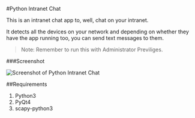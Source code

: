 #Python Intranet Chat

This is an intranet chat app to, well, chat on your intranet.

It detects all the devices on your network and depending on whether they 
have the app running too, you can send text messages to them.

>Note: 
Remember to run this with Administrator Previliges.

###Screenshot

![Screenshot of Python Intranet Chat](Screenshot.jpg)

##Requirements

1. Python3
2. PyQt4
3. scapy-python3
